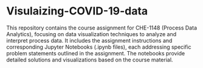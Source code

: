 # Visulaizing-COVID-19-data

This repository contains the course assignment for CHE-1148 (Process Data Analytics), focusing on data visualization techniques to analyze and interpret process data. It includes the assignment instructions and corresponding Jupyter Notebooks (.ipynb files), each addressing specific problem statements outlined in the assignment. The notebooks provide detailed solutions and visualizations based on the course material.
